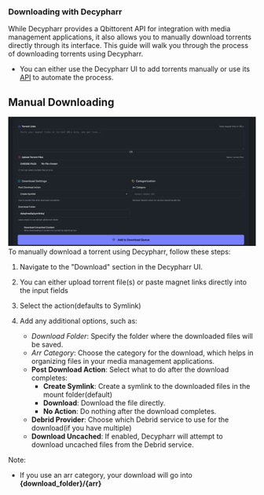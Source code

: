 ### Downloading with Decypharr

While Decypharr provides a Qbittorent API for integration with media management applications, it also allows you to manually download torrents directly through its interface. This guide will walk you through the process of downloading torrents using Decypharr.

- You can either use the Decypharr UI to add torrents manually or use its [API](../api.md) to automate the process.

## Manual Downloading

![Downloading UI](../images/download.png)
To manually download a torrent using Decypharr, follow these steps:
1. Navigate to the "Download" section in the Decypharr UI.
2. You can either upload torrent file(s) or paste magnet links directly into the input fields
3. Select the action(defaults to Symlink)

4. Add any additional options, such as:
   - *Download Folder*: Specify the folder where the downloaded files will be saved.
   - *Arr Category*: Choose the category for the download, which helps in organizing files in your media management applications.
   - **Post Download Action**: Select what to do after the download completes:
     - **Create Symlink**: Create a symlink to the downloaded files in the mount folder(default)
     - **Download**: Download the file directly.
     - **No Action**: Do nothing after the download completes.
   - **Debrid Provider**: Choose which Debrid service to use for the download(if you have multiple)
   - **Download Uncached**: If enabled, Decypharr will attempt to download uncached files from the Debrid service.

Note:
- If you use an arr category, your download will go into **{download_folder}/{arr}**